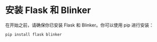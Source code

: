 # 安装 Flask 和 Blinker

在开始之前，请确保你已安装 Flask 和 Blinker。你可以使用 pip 进行安装：

```
pip install flask blinker
```
